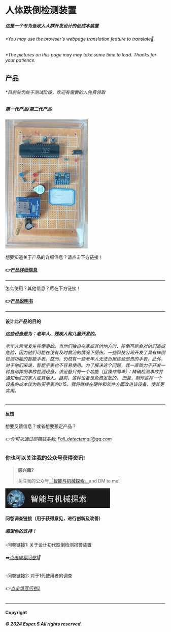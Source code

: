# 人体跌倒检测装置

##### 这是一个专为低收入人群开发设计的低成本装置

###### *You may use the browser's webpage translation feature to translate🙂.

###### *The pictures on this page may may take some time to load. Thanks for your patience.






## 产品

###### *目前处仍处于测试阶段，欢迎有需要的人免费领取

##### 第一代产品/第二代产品

 ![DATA](V11.png)

想要知道关于产品的详细信息？请点击下方链接！
####  👉[产品详细信息](https://esperaa.github.io/fallingdetect/)

---

怎么使用？其他信息？尽在下方链接！
#### 👉[产品说明书](https://esperaa.github.io/WebextensionforAutome-/)

---
#### 设计此产品的目的

**_这些设备是为：老年人、残疾人和儿童开发的。_**

###### 老年人常常发生摔倒事故。当他们独自在家或其他地方时，摔倒可能会对他们造成危险，因为他们可能在没有及时救治的情况下受伤。一些科技公司开发了具有摔倒检测功能的智能手表。然而，仍然有一些老年人无法负担这些昂贵的手表。此外，对于他们来说，智能手表也不容易使用。为了解决这个问题，我一直致力于开发一种自动摔倒事故检测设备，该设备只有一个功能（且操作简单）：精确检测事故并通知他们的家人或其他人。目前，这种设备是免费发放的。 而且，制作这样一个设备的成本仅为购买手表的1/15。我将继续在硬件和软件方面改进该设备，使其更实用。

---

#### 反馈
想要反馈信息？或者想要预定产品？
###### 👉你可以通过邮箱联系我: Fall_detectemail@qq.com


### 你也可以关注我的公众号获得资讯!

> **感兴趣?**
> 
> 关注我的公众号[「智能与机械探索」](https://esperaa.github.io/WebextensionforAutome-/)and DM to me!
> 

![DATA](OA2.png)

#### 问卷调查链接（用于获得意见，进行创新及改善）
##### 感谢你的支持！

-问卷链接1: 关于设计初代跌倒检测报警装置
###### ➡️[点击填写问卷1](https://v.wjx.cn/vm/Q2Frjo2.aspx#)📝

-问卷链接2: 对于1代使用者的调查
###### 👉[点击填写问卷2](https://www.wjx.cn/vm/Q72F9Z0.aspx# )

---

#### Copyright

**_© 2024 Esper.S All rights reserved._**

